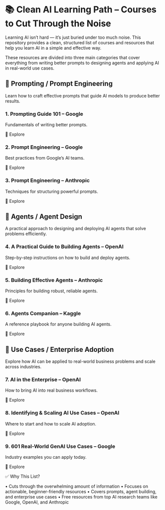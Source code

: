 # 📚 Clean AI Learning Path – Courses to Cut Through the Noise

Learning AI isn’t hard — it’s just buried under too much noise. This repository provides a clean, structured list of courses and resources that help you learn AI in a simple and effective way.

These resources are divided into three main categories that cover everything from writing better prompts to designing agents and applying AI in real-world use cases.

## 📝 Prompting / Prompt Engineering

Learn how to craft effective prompts that guide AI models to produce better results.

### 1. Prompting Guide 101 – Google
Fundamentals of writing better prompts.

🔗 Explore

### 2. Prompt Engineering – Google
Best practices from Google’s AI teams.

🔗 Explore

### 3. Prompt Engineering – Anthropic
Techniques for structuring powerful prompts.

🔗 Explore

## 🤖 Agents / Agent Design

A practical approach to designing and deploying AI agents that solve problems efficiently.

### 4. A Practical Guide to Building Agents – OpenAI
Step-by-step instructions on how to build and deploy agents.

🔗 Explore

### 5. Building Effective Agents – Anthropic
Principles for building robust, reliable agents.

🔗 Explore

### 6. Agents Companion – Kaggle
A reference playbook for anyone building AI agents.

🔗 Explore

## 🏢 Use Cases / Enterprise Adoption

Explore how AI can be applied to real-world business problems and scale across industries.

### 7. AI in the Enterprise – OpenAI
How to bring AI into real business workflows.

🔗 Explore

### 8. Identifying & Scaling AI Use Cases – OpenAI
Where to start and how to scale AI adoption.

🔗 Explore

### 9. 601 Real-World GenAI Use Cases – Google
Industry examples you can apply today.

🔗 Explore

✅ Why This List?

• Cuts through the overwhelming amount of information
• Focuses on actionable, beginner-friendly resources
• Covers prompts, agent building, and enterprise use cases
• Free resources from top AI research teams like Google, OpenAI, and Anthropic
